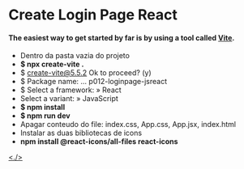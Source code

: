 # Create Login Page React

#### The easiest way to get started by far is by using a tool called [Vite](https://vitejs.dev/).

- Dentro da pasta vazia do projeto
- **$ npx create-vite .**
- $ create-vite@5.5.2 Ok to proceed? (y)
- $ Package name: ... p012-loginpage-jsreact
- $ Select a framework: » React
- Select a variant: » JavaScript
- **$ npm install**
- **$ npm run dev**
- Apagar conteudo do file: index.css, App.css, App.jsx, index.html
- Instalar as duas bibliotecas de icons
- **npm install @react-icons/all-files react-icons**

[<./>](__https://www.youtube.com/watch?v=300AFps_XoY&t=927s)
